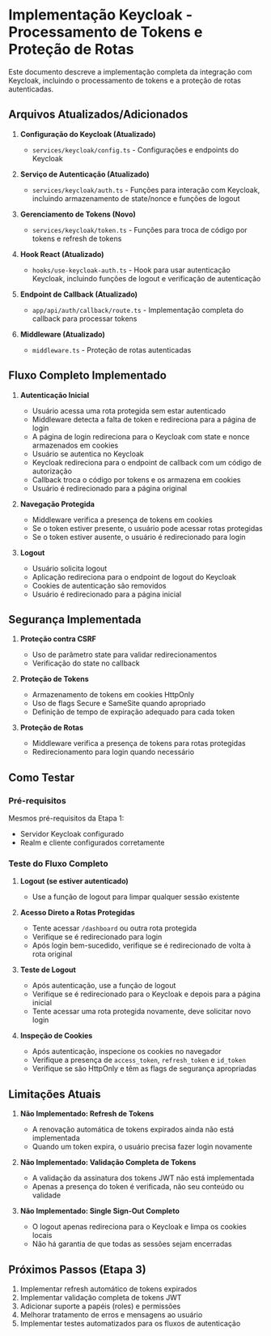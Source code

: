 # Implementação Keycloak - Processamento de Tokens e Proteção de Rotas

Este documento descreve a implementação completa da integração com Keycloak, incluindo o processamento de tokens e a proteção de rotas autenticadas.

## Arquivos Atualizados/Adicionados

1. **Configuração do Keycloak (Atualizado)**
   - `services/keycloak/config.ts` - Configurações e endpoints do Keycloak

2. **Serviço de Autenticação (Atualizado)**
   - `services/keycloak/auth.ts` - Funções para interação com Keycloak, incluindo armazenamento de state/nonce e funções de logout

3. **Gerenciamento de Tokens (Novo)**
   - `services/keycloak/token.ts` - Funções para troca de código por tokens e refresh de tokens

4. **Hook React (Atualizado)**
   - `hooks/use-keycloak-auth.ts` - Hook para usar autenticação Keycloak, incluindo funções de logout e verificação de autenticação

5. **Endpoint de Callback (Atualizado)**
   - `app/api/auth/callback/route.ts` - Implementação completa do callback para processar tokens

6. **Middleware (Atualizado)**
   - `middleware.ts` - Proteção de rotas autenticadas

## Fluxo Completo Implementado

1. **Autenticação Inicial**
   - Usuário acessa uma rota protegida sem estar autenticado
   - Middleware detecta a falta de token e redireciona para a página de login
   - A página de login redireciona para o Keycloak com state e nonce armazenados em cookies
   - Usuário se autentica no Keycloak
   - Keycloak redireciona para o endpoint de callback com um código de autorização
   - Callback troca o código por tokens e os armazena em cookies
   - Usuário é redirecionado para a página original

2. **Navegação Protegida**
   - Middleware verifica a presença de tokens em cookies
   - Se o token estiver presente, o usuário pode acessar rotas protegidas
   - Se o token estiver ausente, o usuário é redirecionado para login

3. **Logout**
   - Usuário solicita logout
   - Aplicação redireciona para o endpoint de logout do Keycloak
   - Cookies de autenticação são removidos
   - Usuário é redirecionado para a página inicial

## Segurança Implementada

1. **Proteção contra CSRF**
   - Uso de parâmetro state para validar redirecionamentos
   - Verificação do state no callback

2. **Proteção de Tokens**
   - Armazenamento de tokens em cookies HttpOnly
   - Uso de flags Secure e SameSite quando apropriado
   - Definição de tempo de expiração adequado para cada token

3. **Proteção de Rotas**
   - Middleware verifica a presença de tokens para rotas protegidas
   - Redirecionamento para login quando necessário

## Como Testar

### Pré-requisitos

Mesmos pré-requisitos da Etapa 1:
- Servidor Keycloak configurado
- Realm e cliente configurados corretamente

### Teste do Fluxo Completo

1. **Logout (se estiver autenticado)** 
   - Use a função de logout para limpar qualquer sessão existente

2. **Acesso Direto a Rotas Protegidas**
   - Tente acessar `/dashboard` ou outra rota protegida
   - Verifique se é redirecionado para login
   - Após login bem-sucedido, verifique se é redirecionado de volta à rota original

3. **Teste de Logout**
   - Após autenticação, use a função de logout
   - Verifique se é redirecionado para o Keycloak e depois para a página inicial
   - Tente acessar uma rota protegida novamente, deve solicitar novo login

4. **Inspeção de Cookies**
   - Após autenticação, inspecione os cookies no navegador
   - Verifique a presença de `access_token`, `refresh_token` e `id_token`
   - Verifique se são HttpOnly e têm as flags de segurança apropriadas

## Limitações Atuais

1. **Não Implementado: Refresh de Tokens**
   - A renovação automática de tokens expirados ainda não está implementada
   - Quando um token expira, o usuário precisa fazer login novamente

2. **Não Implementado: Validação Completa de Tokens**
   - A validação da assinatura dos tokens JWT não está implementada
   - Apenas a presença do token é verificada, não seu conteúdo ou validade

3. **Não Implementado: Single Sign-Out Completo**
   - O logout apenas redireciona para o Keycloak e limpa os cookies locais
   - Não há garantia de que todas as sessões sejam encerradas

## Próximos Passos (Etapa 3)

1. Implementar refresh automático de tokens expirados
2. Implementar validação completa de tokens JWT
3. Adicionar suporte a papéis (roles) e permissões
4. Melhorar tratamento de erros e mensagens ao usuário
5. Implementar testes automatizados para os fluxos de autenticação 
